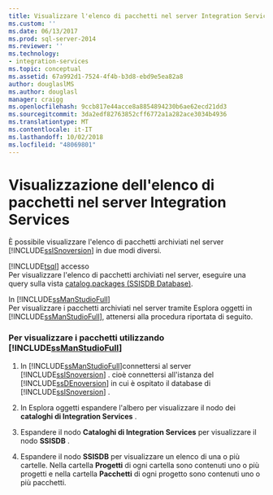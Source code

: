 ```yaml
---
title: Visualizzare l'elenco di pacchetti nel server Integration Services | Microsoft Docs
ms.custom: ''
ms.date: 06/13/2017
ms.prod: sql-server-2014
ms.reviewer: ''
ms.technology:
- integration-services
ms.topic: conceptual
ms.assetid: 67a992d1-7524-4f4b-b3d8-ebd9e5ea82a8
author: douglaslMS
ms.author: douglasl
manager: craigg
ms.openlocfilehash: 9ccb817e44acce8a8854894230b6ae62ecd21dd3
ms.sourcegitcommit: 3da2edf82763852cff6772a1a282ace3034b4936
ms.translationtype: MT
ms.contentlocale: it-IT
ms.lasthandoff: 10/02/2018
ms.locfileid: "48069801"
---
```

# <a name="view-the-list-of-packages-on-the-integration-services-server"></a>Visualizzazione dell'elenco di pacchetti nel server Integration Services
  È possibile visualizzare l'elenco di pacchetti archiviati nel server [!INCLUDE[ssISnoversion](../../includes/ssisnoversion-md.md)] in due modi diversi.  
  
 [!INCLUDE[tsql](../../includes/tsql-md.md)] accesso  
 Per visualizzare l'elenco di pacchetti archiviati nel server, eseguire una query sulla vista [catalog.packages &#40;SSISDB Database&#41;](/sql/integration-services/system-views/catalog-packages-ssisdb-database).  
  
 In [!INCLUDE[ssManStudioFull](../../../includes/ssmanstudiofull-md.md)]  
 Per visualizzare i pacchetti archiviati nel server tramite Esplora oggetti in [!INCLUDE[ssManStudioFull](../../../includes/ssmanstudiofull-md.md)], attenersi alla procedura riportata di seguito.  
  
### <a name="to-view-packages-using-includessmanstudiofullincludesssmanstudiofull-mdmd"></a>Per visualizzare i pacchetti utilizzando [!INCLUDE[ssManStudioFull](../../../includes/ssmanstudiofull-md.md)]  
  
1.  In [!INCLUDE[ssManStudioFull](../../../includes/ssmanstudiofull-md.md)]connettersi al server [!INCLUDE[ssISnoversion](../../includes/ssisnoversion-md.md)] . cioè connettersi all'istanza del [!INCLUDE[ssDEnoversion](../../includes/ssdenoversion-md.md)] in cui è ospitato il database di [!INCLUDE[ssISnoversion](../../includes/ssisnoversion-md.md)] .  
  
2.  In Esplora oggetti espandere l'albero per visualizzare il nodo dei **cataloghi di Integration Services** .  
  
3.  Espandere il nodo **Cataloghi di Integration Services** per visualizzare il nodo **SSISDB** .  
  
4.  Espandere il nodo **SSISDB** per visualizzare un elenco di una o più cartelle. Nella cartella **Progetti** di ogni cartella sono contenuti uno o più progetti e nella cartella **Pacchetti** di ogni progetto sono contenuti uno o più pacchetti.  
  
  
